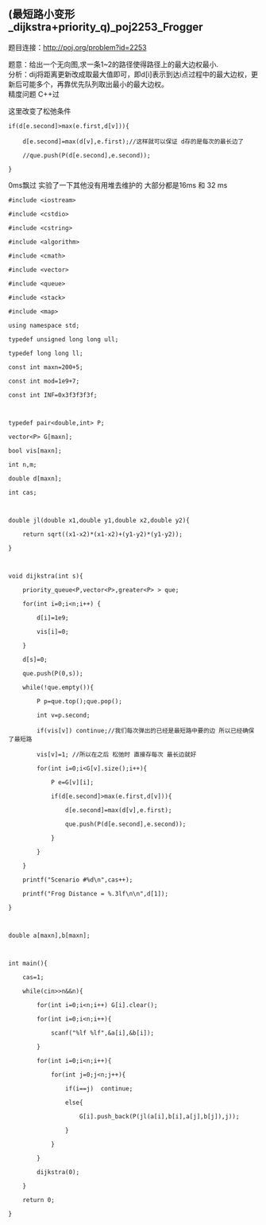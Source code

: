## (最短路小变形_dijkstra+priority_q)_poj2253_Frogger

题目连接：<http://poj.org/problem?id=2253>

题意：给出一个无向图,求一条1~2的路径使得路径上的最大边权最小.  
分析：dij将距离更新改成取最大值即可，即d[i]表示到达i点过程中的最大边权，更新后可能多个，再靠优先队列取出最小的最大边权。  
精度问题 C++过

这里改变了松弛条件

    
    
    if(d[e.second]>max(e.first,d[v])){
        d[e.second]=max(d[v],e.first);//这样就可以保证 d存的是每次的最长边了 
        //que.push(P(d[e.second],e.second));
    }

0ms飘过 实验了一下其他没有用堆去维护的 大部分都是16ms 和 32 ms

    
    
    #include <iostream>
    #include <cstdio>
    #include <cstring>
    #include <algorithm>
    #include <cmath>
    #include <vector>
    #include <queue>
    #include <stack>
    #include <map>
    using namespace std;
    typedef unsigned long long ull;
    typedef long long ll;
    const int maxn=200+5;
    const int mod=1e9+7;
    const int INF=0x3f3f3f3f;
    
    typedef pair<double,int> P;
    vector<P> G[maxn];
    bool vis[maxn];
    int n,m;
    double d[maxn];
    int cas;
    
    double jl(double x1,double y1,double x2,double y2){
        return sqrt((x1-x2)*(x1-x2)+(y1-y2)*(y1-y2));
    }
    
    void dijkstra(int s){
        priority_queue<P,vector<P>,greater<P> > que;
        for(int i=0;i<n;i++) {
            d[i]=1e9;
            vis[i]=0;   
        }
        d[s]=0;
        que.push(P(0,s));
        while(!que.empty()){
            P p=que.top();que.pop();
            int v=p.second;
            if(vis[v]) continue;//我们每次弹出的已经是最短路中要的边 所以已经确保了最短路
            vis[v]=1; //所以在之后 松弛时 直接存每次 最长边就好
            for(int i=0;i<G[v].size();i++){
                P e=G[v][i];
                if(d[e.second]>max(e.first,d[v])){
                    d[e.second]=max(d[v],e.first);
                    que.push(P(d[e.second],e.second));
                }
            }
        }   
        printf("Scenario #%d\n",cas++);
        printf("Frog Distance = %.3lf\n\n",d[1]);
    }
    
    double a[maxn],b[maxn];
    
    int main(){
        cas=1;
        while(cin>>n&&n){
            for(int i=0;i<n;i++) G[i].clear();
            for(int i=0;i<n;i++){
                scanf("%lf %lf",&a[i],&b[i]);
            }
            for(int i=0;i<n;i++){
                for(int j=0;j<n;j++){
                    if(i==j)  continue;
                    else{
                        G[i].push_back(P(jl(a[i],b[i],a[j],b[j]),j));
                    }
                }
            }
            dijkstra(0);
        }
        return 0;
    }

